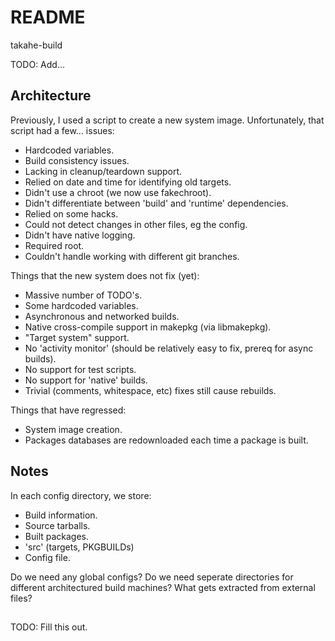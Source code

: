 # README #

takahe-build

TODO: Add...

## Architecture ##

Previously, I used a script to create a new system image.
Unfortunately, that script had a few... issues:

- Hardcoded variables.
- Build consistency issues.
- Lacking in cleanup/teardown support.
- Relied on date and time for identifying old targets.
- Didn't use a chroot (we now use fakechroot).
- Didn't differentiate between 'build' and 'runtime' dependencies.
- Relied on some hacks.
- Could not detect changes in other files, eg the config.
- Didn't have native logging.
- Required root.
- Couldn't handle working with different git branches.

Things that the new system does not fix (yet):

- Massive number of TODO's.
- Some hardcoded variables.
- Asynchronous and networked builds.
- Native cross-compile support in makepkg (via libmakepkg).
- "Target system" support.
- No 'activity monitor' (should be relatively easy to fix, prereq for async
  builds).
- No support for test scripts.
- No support for 'native' builds.
- Trivial (comments, whitespace, etc) fixes still cause rebuilds.

Things that have regressed:

- System image creation.
- Packages databases are redownloaded each time a package is built.

## Notes ##

In each config directory, we store:

- Build information.
- Source tarballs.
- Built packages.
- 'src' (targets, PKGBUILDs)
- Config file.

Do we need any global configs?
Do we need seperate directories for different architectured build machines?
What gets extracted from external files?

## ##

TODO: Fill this out.
